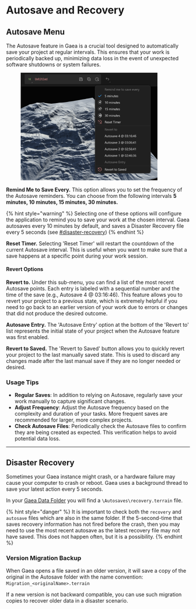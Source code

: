 # Autosave and Recovery

## Autosave Menu

The Autosave feature in Gaea is a crucial tool designed to automatically save your project at regular intervals. This ensures that your work is periodically backed up, minimizing data loss in the event of unexpected software shutdowns or system failures.

<figure><img src="../../.gitbook/assets/image (38).png" alt="" width="375"><figcaption></figcaption></figure>

**Remind Me to Save Every.** This option allows you to set the frequency of the Autosave reminders. You can choose from the following intervals **5 minutes, 10 minutes, 15 minutes, 30 minutes.**

{% hint style="warning" %}
Selecting one of these options will configure the application to remind you to save your work at the chosen interval. Gaea autosaves every 10 minutes by default, and saves a Disaster Recovery file every 5 seconds (see [#disaster-recovery](autosave-and-recovery.md#disaster-recovery "mention"))
{% endhint %}

**Reset Timer.** Selecting 'Reset Timer' will restart the countdown of the current Autosave interval. This is useful when you want to make sure that a save happens at a specific point during your work session.

#### Revert Options

**Revert to.** Under this sub-menu, you can find a list of the most recent Autosave points. Each entry is labeled with a sequential number and the time of the save (e.g., Autosave 4 @ 03:16:46). This feature allows you to revert your project to a previous state, which is extremely helpful if you need to go back to an earlier version of your work due to errors or changes that did not produce the desired outcome.

**Autosave Entry.** The 'Autosave Entry' option at the bottom of the 'Revert to' list represents the initial state of your project when the Autosave feature was first enabled.

**Revert to Saved.** The 'Revert to Saved' button allows you to quickly revert your project to the last manually saved state. This is used to discard any changes made after the last manual save if they are no longer needed or desired.

### Usage Tips

* **Regular Saves**: In addition to relying on Autosave, regularly save your work manually to capture significant changes.
* **Adjust Frequency**: Adjust the Autosave frequency based on the complexity and duration of your tasks. More frequent saves are recommended for larger, more complex projects.
* **Check Autosave Files**: Periodically check the Autosave files to confirm they are being created as expected. This verification helps to avoid potential data loss.

***

## Disaster Recovery

Sometimes your Gaea instance might crash, or a hardware failure may cause your computer to crash or reboot. Gaea uses a background thread to save your latest action every 5 seconds.

In your [Gaea Data Folder](../install-gaea/) you will find a `\Autosaves\recovery.terrain` file.

{% hint style="danger" %}
It is important to check both the `recovery` and `autosave` files which are also in the same folder. If the 5-second-time that saves recovery information has not fired before the crash, then you may need to use the most recent autosave as the latest recovery file may not have saved. This does not happen often, but it is a possibility.
{% endhint %}

### Version Migration Backup

When Gaea opens a file saved in an older version, it will save a copy of the original in the Autosave folder with the name convention: `Migration_<originalName>.terrain`

If a new version is not backward compatible, you can use such migration copies to recover older data in a disaster scenario.
